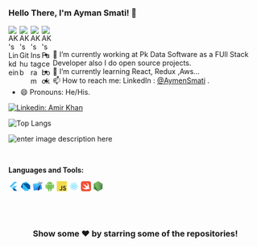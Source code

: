 ### Hello There, I'm Ayman Smati! 👋


<a href="https://www.linkedin.com/in/aymen-smati-91b6a2195/">
  <img align="left" alt="AK's Linkdein" width="22px" src="https://cdn.jsdelivr.net/npm/simple-icons@v3/icons/linkedin.svg" />
</a>
<a href="https://github.com/aymensp">
  <img align="left" alt="AK's Github" width="22px" src="https://cdn.jsdelivr.net/npm/simple-icons@v3/icons/github.svg" />
</a>
<a href="https://www.instagram.com/aymensmati/">
  <img align="left" alt="AK's Instagram" width="22px" src="https://cdn.jsdelivr.net/npm/simple-icons@v3/icons/instagram.svg" />
</a>
<a href="https://web.facebook.com/aymensm/">
  <img align="left" alt="AK's Facebook" width="22px" src="https://cdn.jsdelivr.net/npm/simple-icons@v3/icons/facebook.svg" />
</a>


<br/>
<br/>



- 🔭 I’m currently working at Pk Data Software as a FUll Stack Developer also I do open source projects.
- 🌱 I’m currently learning React, Redux ,Aws...
- 📫 How to reach me: LinkedIn : [@AymenSmati](https://www.linkedin.com/in/aymen-smati-91b6a2195)
.
- 😄 Pronouns: He/His.


[![Linkedin: Amir Khan](https://img.shields.io/badge/-AK-blue?style=flat-square&logo=Linkedin&logoColor=white&link=https://www.linkedin.com/in/aymen-smati-91b6a2195)](https://www.linkedin.com/in/aymen-smati-91b6a2195)



![Top Langs](https://github-readme-stats.vercel.app/api/top-langs/?username=aymensp)

![enter image description here](https://github-readme-stats.vercel.app/api?username=aymensp&&show_icons=true&title_color=ffffff&icon_color=bb2acf&text_color=daf7dc&bg_color=151515)

<br/>

**Languages and Tools:**  

<code><img height="20" src="https://raw.githubusercontent.com/github/explore/80688e429a7d4ef2fca1e82350fe8e3517d3494d/topics/flutter/flutter.png"></code>
<code><img height="20" src="https://raw.githubusercontent.com/github/explore/80688e429a7d4ef2fca1e82350fe8e3517d3494d/topics/dart/dart.png"></code>
<code><img height="20" src="https://raw.githubusercontent.com/github/explore/80688e429a7d4ef2fca1e82350fe8e3517d3494d/topics/xcode/xcode.png"></code>
<code><img height="20" src="https://raw.githubusercontent.com/github/explore/80688e429a7d4ef2fca1e82350fe8e3517d3494d/topics/android/android.png"></code>
<code><img height="20" src="https://raw.githubusercontent.com/github/explore/80688e429a7d4ef2fca1e82350fe8e3517d3494d/topics/javascript/javascript.png"></code>
<code><img height="20" src="https://raw.githubusercontent.com/github/explore/80688e429a7d4ef2fca1e82350fe8e3517d3494d/topics/react/react.png"></code>
<code><img height="20" src="https://raw.githubusercontent.com/github/explore/80688e429a7d4ef2fca1e82350fe8e3517d3494d/topics/swift/swift.png"></code>
<code><img height="20" src="https://raw.githubusercontent.com/github/explore/80688e429a7d4ef2fca1e82350fe8e3517d3494d/topics/nodejs/nodejs.png"></code> 

<br/>
<br/>
<div align="center">

### Show some ❤️ by starring some of the repositories!

</div>
